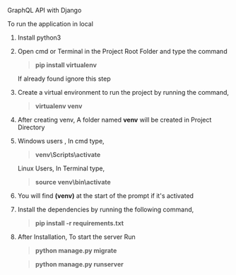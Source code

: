 GraphQL API with Django

To run the application in local

1. Install python3

2. Open cmd or Terminal in the Project Root Folder and type the command
	> **pip install virtualenv**
	
	If already found ignore this step

3. Create a virtual environment to run the project by running the command,
	>**virtualenv venv**

4. After creating venv, A folder named **venv** will be created in Project Directory

5. Windows users , In cmd type,
	>**venv\Scripts\activate**
	
   Linux Users, In Terminal type,
	>**source venv\bin\activate**

6. You will find **(venv)** at the start of the prompt if it's activated

7. Install the dependencies by running the following command,
	>**pip install -r requirements.txt**

8. After Installation, To start the server Run
    >**python manage.py migrate**
    
    >**python manage.py runserver**
